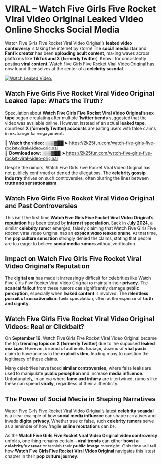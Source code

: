 # VIRAL – Watch Five Girls Five Rocket Viral Video Original Leaked Video Online Shocks Social Media 

Watch Five Girls Five Rocket Viral Video Original’s **leaked video controversy** is taking the internet by storm! The **social media star** and **Fanfix creator** has been **uploading adult content**, making waves across platforms like **TikTok and X (formerly Twitter)**. Known for consistently posting **viral content**, Watch Five Girls Five Rocket Viral Video Original has now found themselves at the center of a **celebrity scandal**.  

[![Watch Leaked Video.](https://miro.medium.com/v2/resize:fit:828/format:webp/1*cilzJN44JGOrTw9NJCrNHA.gif "Watch Leaked Video")](https://2k25fun.com/watch-five-girls-five-rocket-viral-video-original)

## **Watch Five Girls Five Rocket Viral Video Original Leaked Tape: What’s the Truth?**  
Speculation about **Watch Five Girls Five Rocket Viral Video Original’s sex tape** began circulating after multiple **Twitter trends** suggested that the video was available online. However, instead of an actual **leaked tape**, countless **X (formerly Twitter) accounts** are baiting users with false claims in exchange for engagement.  

🔹 **Watch the video:** ░░▒▓██ ➤ https://2k25fun.com/watch-five-girls-five-rocket-viral-video-original  
🔹 **Download now:** ░░▒▓██ ➤ https://2k25fun.com/watch-five-girls-five-rocket-viral-video-original  

Despite the rumors, Watch Five Girls Five Rocket Viral Video Original has not publicly confirmed or denied the allegations. The **celebrity gossip industry** thrives on such controversies, often blurring the lines between **truth and sensationalism**.  

## **Watch Five Girls Five Rocket Viral Video Original and Past Controversies**  
This isn’t the first time **Watch Five Girls Five Rocket Viral Video Original’s reputation** has been tested by **internet speculation**. Back in **July 2024**, a similar **celebrity rumor** emerged, falsely claiming that Watch Five Girls Five Rocket Viral Video Original had an **explicit video leaked online**. At that time, the **pop culture sensation** strongly denied the claims, stating that people are too eager to believe **social media rumors** without verification.  

## **Impact on Watch Five Girls Five Rocket Viral Video Original’s Reputation**  
The **digital era** has made it increasingly difficult for celebrities like Watch Five Girls Five Rocket Viral Video Original to maintain their **privacy**. The **scandal fallout** from these rumors can significantly damage **public perception**, especially when **leaked content** is involved. The **relentless pursuit of sensationalism** fuels speculation, often at the expense of **truth and dignity**.  

## **Watch Five Girls Five Rocket Viral Video Original Videos: Real or Clickbait?**  
On **September 16**, Watch Five Girls Five Rocket Viral Video Original became the top **trending topic on X (formerly Twitter)** due to the supposed **leaked sex tape**. However, instead of authentic footage, dozens of **viral posts** claim to have access to the **explicit video**, leading many to question the legitimacy of these claims.  

Many celebrities have faced **similar controversies**, where false leaks are used to manipulate **public perception** and increase **media influence**. Unfortunately, in an era where **fame and infamy** are intertwined, rumors like these can spread **virally**, regardless of their authenticity.  

## **The Power of Social Media in Shaping Narratives**  
Watch Five Girls Five Rocket Viral Video Original’s latest **celebrity scandal** is a clear example of how **social media influence** can shape narratives and invade **digital privacy**. Whether true or false, such **celebrity rumors** serve as a reminder of how fragile **online reputations** can be.  

As the **Watch Five Girls Five Rocket Viral Video Original video controversy** unfolds, one thing remains certain—**viral trends** can either **boost a celebrity’s career** or tarnish their **public image** overnight. Only time will tell how **Watch Five Girls Five Rocket Viral Video Original** navigates this latest chapter in their **pop culture journey**. 